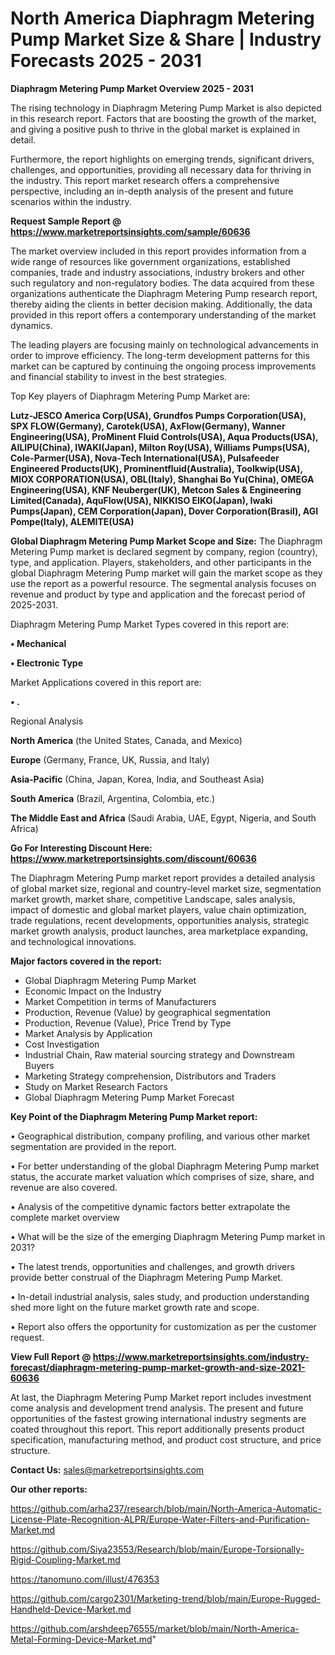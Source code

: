 # North America Diaphragm Metering Pump Market Size & Share | Industry Forecasts 2025 - 2031

<Strong> Diaphragm Metering Pump Market Overview 2025 - 2031</strong>

The rising technology in Diaphragm Metering Pump Market is also depicted in this research report. Factors that are boosting the growth of the market, and giving a positive push to thrive in the global market is explained in detail.

Furthermore, the report highlights on emerging trends, significant drivers, challenges, and opportunities, providing all necessary data for thriving in the industry. This report market research offers a comprehensive perspective, including an in-depth analysis of the present and future scenarios within the industry.

<strong>Request Sample Report @ <a href=https://www.marketreportsinsights.com/sample/60636>https://www.marketreportsinsights.com/sample/60636</a></strong>

The market overview included in this report provides information from a wide range of resources like government organizations, established companies, trade and industry associations, industry brokers and other such regulatory and non-regulatory bodies. The data acquired from these organizations authenticate the Diaphragm Metering Pump research report, thereby aiding the clients in better decision making. Additionally, the data provided in this report offers a contemporary understanding of the market dynamics.

The leading players are focusing mainly on technological advancements in order to improve efficiency. The long-term development patterns for this market can be captured by continuing the ongoing process improvements and financial stability to invest in the best strategies.

Top Key players of Diaphragm Metering Pump Market are:

<strong>Lutz-JESCO America Corp(USA), Grundfos Pumps Corporation(USA), SPX FLOW(Germany), Carotek(USA), AxFlow(Germany), Wanner Engineering(USA), ProMinent Fluid Controls(USA), Aqua Products(USA), AILIPU(China), IWAKI(Japan), Milton Roy(USA), Williams Pumps(USA), Cole-Parmer(USA), Nova-Tech International(USA), Pulsafeeder Engineered Products(UK), Prominentfluid(Australia), Toolkwip(USA), MIOX CORPORATION(USA), OBL(Italy), Shanghai Bo Yu(China), OMEGA Engineering(USA), KNF Neuberger(UK), Metcon Sales & Engineering Limited(Canada), AquFlow(USA), NIKKISO EIKO(Japan), Iwaki Pumps(Japan), CEM Corporation(Japan), Dover Corporation(Brasil), AGI Pompe(Italy), ALEMITE(USA)</strong>

<strong><b>Global Diaphragm Metering Pump Market Scope and Size:</b></strong>
The Diaphragm Metering Pump market is declared segment by company, region (country), type, and application. Players, stakeholders, and other participants in the global Diaphragm Metering Pump market will gain the market scope as they use the report as a powerful resource. The segmental analysis focuses on revenue and product by type and application and the forecast period of 2025-2031.

Diaphragm Metering Pump Market Types covered in this report are:

<strong>• Mechanical

• Electronic Type</strong>

Market Applications covered in this report are:

<strong>• .</strong> 

Regional Analysis

<strong>North America</strong> (the United States, Canada, and Mexico)

<strong>Europe</strong> (Germany, France, UK, Russia, and Italy)

<strong>Asia-Pacific</strong> (China, Japan, Korea, India, and Southeast Asia)

<strong>South America</strong> (Brazil, Argentina, Colombia, etc.)

<strong>The Middle East and Africa</strong> (Saudi Arabia, UAE, Egypt, Nigeria, and South Africa)

<strong>Go For Interesting Discount Here: <a href=https://www.marketreportsinsights.com/discount/60636>https://www.marketreportsinsights.com/discount/60636</a></strong>

The Diaphragm Metering Pump market report provides a detailed analysis of global market size, regional and country-level market size, segmentation market growth, market share, competitive Landscape, sales analysis, impact of domestic and global market players, value chain optimization, trade regulations, recent developments, opportunities analysis, strategic market growth analysis, product launches, area marketplace expanding, and technological innovations.

<strong><b>Major factors covered in the report:</b></strong>
<ul>
  <li>Global Diaphragm Metering Pump Market </li>
  <li>Economic Impact on the Industry</li>
  <li>Market Competition in terms of Manufacturers</li>
  <li>Production, Revenue (Value) by geographical segmentation</li>
  <li>Production, Revenue (Value), Price Trend by Type</li>
  <li>Market Analysis by Application</li>
  <li>Cost Investigation</li>
  <li>Industrial Chain, Raw material sourcing strategy and Downstream Buyers</li>
  <li>Marketing Strategy comprehension, Distributors and Traders</li>
  <li>Study on Market Research Factors</li>
  <li>Global Diaphragm Metering Pump Market Forecast</li>
</ul>

<strong><b>Key Point of the Diaphragm Metering Pump Market report:</b></strong>

• Geographical distribution, company profiling, and various other market segmentation are provided in the report.

• For better understanding of the global Diaphragm Metering Pump market status, the accurate market valuation which comprises of size, share, and revenue are also covered.

• Analysis of the competitive dynamic factors better extrapolate the complete market overview

• What will be the size of the emerging Diaphragm Metering Pump market in 2031?

• The latest trends, opportunities and challenges, and growth drivers provide better construal of the Diaphragm Metering Pump Market.

• In-detail industrial analysis, sales study, and production understanding shed more light on the future market growth rate and scope.

• Report also offers the opportunity for customization as per the customer request.

<strong><b>View Full Report @ <a href=https://www.marketreportsinsights.com/industry-forecast/diaphragm-metering-pump-market-growth-and-size-2021-60636>https://www.marketreportsinsights.com/industry-forecast/diaphragm-metering-pump-market-growth-and-size-2021-60636</a></b></strong>


At last, the Diaphragm Metering Pump Market report includes investment come analysis and development trend analysis. The present and future opportunities of the fastest growing international industry segments are coated throughout this report. This report additionally presents product specification, manufacturing method, and product cost structure, and price structure.

<strong>Contact Us:</strong>
sales@marketreportsinsights.com

<strong>Our other reports:</strong>

<a href=https://github.com/arha237/research/blob/main/North-America-Automatic-License-Plate-Recognition-ALPR/Europe-Water-Filters-and-Purification-Market.md>https://github.com/arha237/research/blob/main/North-America-Automatic-License-Plate-Recognition-ALPR/Europe-Water-Filters-and-Purification-Market.md</a>

<a href=https://github.com/Siya23553/Research/blob/main/Europe-Torsionally-Rigid-Coupling-Market.md>https://github.com/Siya23553/Research/blob/main/Europe-Torsionally-Rigid-Coupling-Market.md</a>

<a href=https://tanomuno.com/illust/476353>https://tanomuno.com/illust/476353</a>

<a href=https://github.com/cargo2301/Marketing-trend/blob/main/Europe-Rugged-Handheld-Device-Market.md>https://github.com/cargo2301/Marketing-trend/blob/main/Europe-Rugged-Handheld-Device-Market.md</a>

<a href=https://github.com/arshdeep76555/market/blob/main/North-America-Metal-Forming-Device-Market.md>https://github.com/arshdeep76555/market/blob/main/North-America-Metal-Forming-Device-Market.md</a>"
